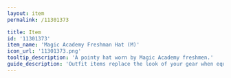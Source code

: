 ```yaml
---
layout: item
permalink: /11301373

title: Item
id: '11301373'
item_name: 'Magic Academy Freshman Hat (M)'
icon_url: '11301373.png'
tooltip_description: 'A pointy hat worn by Magic Academy freshmen.'
guide_description: 'Outfit items replace the look of your gear when equipped.'
---
```

